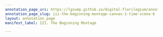 ```yaml
---
annotation_page_uri: https://lgsump.github.io/digital-florilegium/annotations/iii-the-beginning-montage-canvas-1-time-scene-6.json
annotation_page_slug: iii-the-beginning-montage-canvas-1-time-scene-6
layout: annotation_page
manifest_label: III. The Beginning Montage

---
```

